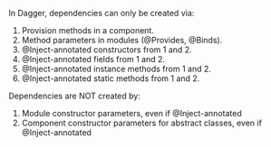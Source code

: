 In Dagger, dependencies can only be created via:

1. Provision methods in a component.
2. Method parameters in modules (@Provides, @Binds).
3. @Inject-annotated constructors from 1 and 2.
4. @Inject-annotated fields from 1 and 2.
5. @Inject-annotated instance methods from 1 and 2.
6. @Inject-annotated static methods from 1 and 2.

Dependencies are NOT created by:

1. Module constructor parameters, even if @Inject-annotated
2. Component constructor parameters for abstract classes, even if @Inject-annotated